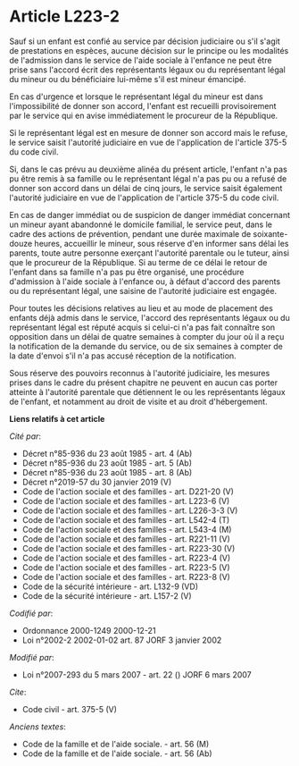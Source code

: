 # Article L223-2

Sauf si un enfant est confié au service par décision judiciaire ou s'il s'agit de prestations en espèces, aucune décision sur
le principe ou les modalités de l'admission dans le service de l'aide sociale à l'enfance ne peut être prise sans l'accord
écrit des représentants légaux ou du représentant légal du mineur ou du bénéficiaire lui-même s'il est mineur émancipé. 

En cas d'urgence et lorsque le représentant légal du mineur est dans l'impossibilité de donner son accord, l'enfant est
recueilli provisoirement par le service qui en avise immédiatement le procureur de la République. 

Si le représentant légal est en mesure de donner son accord mais le refuse, le service saisit l'autorité judiciaire en vue de
l'application de l'article 375-5 du code civil. 

Si, dans le cas prévu au deuxième alinéa du présent article, l'enfant n'a pas pu être remis à sa famille ou le représentant
légal n'a pas pu ou a refusé de donner son accord dans un délai de cinq jours, le service saisit également l'autorité
judiciaire en vue de l'application de l'article 375-5 du code civil. 

En cas de danger immédiat ou de suspicion de danger immédiat concernant un mineur ayant abandonné le domicile familial, le
service peut, dans le cadre des actions de prévention, pendant une durée maximale de soixante-douze heures, accueillir le
mineur, sous réserve d'en informer sans délai les parents, toute autre personne exerçant l'autorité parentale ou le tuteur,
ainsi que le procureur de la République. Si au terme de ce délai le retour de l'enfant dans sa famille n'a pas pu être
organisé, une procédure d'admission à l'aide sociale à l'enfance ou, à défaut d'accord des parents ou du représentant légal,
une saisine de l'autorité judiciaire est engagée. 

Pour toutes les décisions relatives au lieu et au mode de placement des enfants déjà admis dans le service, l'accord des
représentants légaux ou du représentant légal est réputé acquis si celui-ci n'a pas fait connaître son opposition dans un
délai de quatre semaines à compter du jour où il a reçu la notification de la demande du service, ou de six semaines à
compter de la date d'envoi s'il n'a pas accusé réception de la notification. 

Sous réserve des pouvoirs reconnus à l'autorité judiciaire, les mesures prises dans le cadre du présent chapitre ne peuvent
en aucun cas porter atteinte à l'autorité parentale que détiennent le ou les représentants légaux de l'enfant, et notamment
au droit de visite et au droit d'hébergement.

**Liens relatifs à cet article**

_Cité par_:

  - Décret n°85-936 du 23 août 1985 - art. 4 (Ab)
  - Décret n°85-936 du 23 août 1985 - art. 5 (Ab)
  - Décret n°85-936 du 23 août 1985 - art. 8 (Ab)
  - Décret n°2019-57 du 30 janvier 2019 (V)
  - Code de l'action sociale et des familles - art. D221-20 (V)
  - Code de l'action sociale et des familles - art. L223-6 (V)
  - Code de l'action sociale et des familles - art. L226-3-3 (V)
  - Code de l'action sociale et des familles - art. L542-4 (T)
  - Code de l'action sociale et des familles - art. L543-4 (M)
  - Code de l'action sociale et des familles - art. R221-11 (V)
  - Code de l'action sociale et des familles - art. R223-30 (V)
  - Code de l'action sociale et des familles - art. R223-4 (V)
  - Code de l'action sociale et des familles - art. R223-5 (V)
  - Code de l'action sociale et des familles - art. R223-8 (V)
  - Code de la sécurité intérieure - art. L132-9 (VD)
  - Code de la sécurité intérieure - art. L157-2 (V)

_Codifié par_:

  - Ordonnance 2000-1249 2000-12-21
  - Loi n°2002-2 2002-01-02 art. 87 JORF 3 janvier 2002

_Modifié par_:

  - Loi n°2007-293 du 5 mars 2007 - art. 22 () JORF 6 mars 2007

_Cite_:

  - Code civil - art. 375-5 (V)

_Anciens textes_:

  - Code de la famille et de l'aide sociale. - art. 56 (M)
  - Code de la famille et de l'aide sociale. - art. 56 (Ab)
